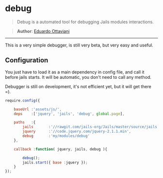 # debug

> Debug is a automated tool for debugging Jails modules interactions.

>**Author**: [Eduardo Ottaviani](//github.com/Javiani)

---

This is a very simple debugger, is still very beta, but very easy and useful.

## Configuration

You just have to load it as a main dependency in config file, and call it before jails starts.
It will be automatic, you don't need to call any method.

Debugger is still on development, it's not efficient yet, but it will get there =).

```js
require.config({

    baseUrl :'assets/js/',
    deps    :['jquery', 'jails', 'debug', global.page],

    paths   :{
        jails		:'//rawgit.com/jails-org/Jails/master/source/jails.min',
        jquery 		:'//code.jquery.com/jquery-2.1.1.min',
        debug		:'my/modules/debug'
    },

    callback :function( jquery, jails, debug ){

        debug();
        jails.start({ base :jquery });
    }
});

```
